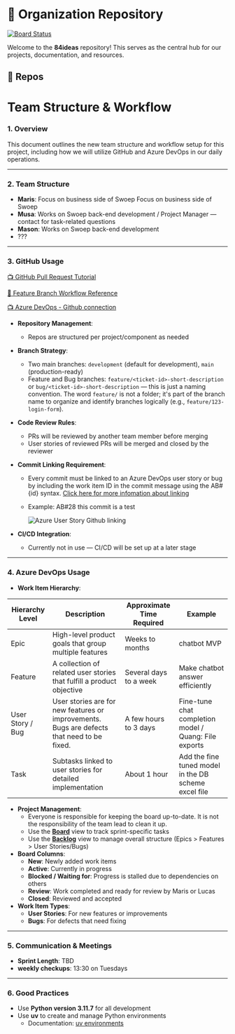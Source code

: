 # 🏢 Organization Repository

[![Board Status](https://dev.azure.com/OhMyMood/7ff679aa-e0bd-4882-870c-e451d3626bc8/01d4841c-4b08-4020-b868-c13d1db3583f/_apis/work/boardbadge/cc301ffa-bb4d-4e9a-848d-fa00e1a873f9)](https://dev.azure.com/OhMyMood/7ff679aa-e0bd-4882-870c-e451d3626bc8/_boards/board/t/01d4841c-4b08-4020-b868-c13d1db3583f/Stories/)

Welcome to the **84ideas** repository! This serves as the central hub for our projects, documentation, and resources.

## 📌 Repos


# Team Structure & Workflow

### 1. Overview

This document outlines the new team structure and workflow setup for this project, including how we will utilize GitHub and Azure DevOps in our daily operations.

---

### 2. Team Structure

- **Maris**: Focus on business side of Swoep Focus on business side of Swoep
- **Musa**: Works on Swoep back-end development / Project Manager — contact for task-related questions
- **Mason**: Works on Swoep back-end development
- ???

---

### 3. GitHub Usage

[📺 GitHub Pull Request Tutorial](https://www.youtube.com/watch?v=jRLGobWwA3Y)

[📘 Feature Branch Workflow Reference](https://www.atlassian.com/git/tutorials/comparing-workflows/feature-branch-workflow)

[📺 Azure DevOps - Github connection](https://dev.to/pwd9000/integrating-azure-devops-with-github-hybrid-model-3pkg)

- **Repository Management**:
  - Repos are structured per project/component as needed
- **Branch Strategy**:
  - Two main branches: `development` (default for development), `main` (production-ready)
  - Feature and Bug branches: `feature/<ticket-id>-short-description` or `bug/<ticket-id>-short-description` — this is just a naming convention. The word `feature/` is not a folder; it's part of the branch name to organize and identify branches logically (e.g., `feature/123-login-form`).
- **Code Review Rules**:
  - PRs will be reviewed by another team member before merging
  - User stories of reviewed PRs will be merged and closed by the reviewer
- **Commit Linking Requirement**:
  - Every commit must be linked to an Azure DevOps user story or bug by including the work item ID in the commit message using the AB#{id} syntax. [Click here for more infomation about linking](https://learn.microsoft.com/en-us/azure/devops/boards/github/link-to-from-github?view=azure-devops#use-ab-to-link-from-github-to-azure-boards-work-items)
  - Example: AB#28 this commit is a test

    ![Azure User Story Github linking](../profile/user_story_github_linking.png?raw=true)

- **CI/CD Integration**:
  - Currently not in use — CI/CD will be set up at a later stage

---

### 4. Azure DevOps Usage

- **Work Item Hierarchy**:

| Hierarchy Level  | Description                                                                                | Approximate Time Required | Example                                               |
| ---------------- | ------------------------------------------------------------------------------------------ | ------------------------- | ----------------------------------------------------- |
| Epic             | High-level product goals that group multiple features                                      | Weeks to months           | chatbot MVP                                             |
| Feature          | A collection of related user stories that fulfill a product objective                      | Several days to a week    | Make chatbot answer efficiently                         |
| User Story / Bug | User stories are for new features or improvements. Bugs are defects that need to be fixed. | A few hours to 3 days     | Fine-tune chat completion model / Quang: File exports |
| Task             | Subtasks linked to user stories for detailed implementation                                | About 1 hour              | Add the fine tuned model in the DB scheme excel file  |

- **Project Management**:
  - Everyone is responsible for keeping the board up-to-date. It is not the responsibility of the team lead to clean it up.
  - Use the [**Board**](XXX) view to track sprint-specific tasks
  - Use the [**Backlog**](XXX) view to manage overall structure (Epics > Features > User Stories/Bugs)
- **Board Columns**:
  - **New**: Newly added work items
  - **Active**: Currently in progress
  - **Blocked / Waiting for**: Progress is stalled due to dependencies on others
  - **Review**: Work completed and ready for review by Maris or Lucas
  - **Closed**: Reviewed and accepted
- **Work Item Types**:
  - **User Stories**: For new features or improvements
  - **Bugs**: For defects that need fixing

---

### 5. Communication & Meetings

- **Sprint Length**: TBD
- **weekly checkups**: 13:30 on Tuesdays

---

### 6. Good Practices

- Use **Python version 3.11.7** for all development
- Use **uv** to create and manage Python environments
  - Documentation: [uv environments](https://docs.astral.sh/uv/pip/environments/#discovery-of-python-environments)


